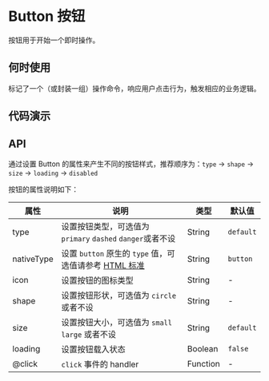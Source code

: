 # Button 按钮

按钮用于开始一个即时操作。

## 何时使用

标记了一个（或封装一组）操作命令，响应用户点击行为，触发相应的业务逻辑。

## 代码演示

<basic></basic>

<disabled></disabled>

<size></size>

<shape></shape>

<loading></loading>

<group></group>

## API

通过设置 Button 的属性来产生不同的按钮样式，推荐顺序为：`type` -> `shape` -> `size` -> `loading` -> `disabled`

按钮的属性说明如下：

属性 | 说明 | 类型 | 默认值
-----|-----|-----|------
type | 设置按钮类型，可选值为 `primary` `dashed` `danger`或者不设 | String | `default`
nativeType | 设置 `button` 原生的 `type` 值，可选值请参考 [HTML 标准](https://developer.mozilla.org/en-US/docs/Web/HTML/Element/button#attr-type) | String | `button`
icon | 设置按钮的图标类型 | String | -
shape | 设置按钮形状，可选值为 `circle` 或者不设 | String | -
size | 设置按钮大小，可选值为 `small` `large` 或者不设 | String | `default`
loading | 设置按钮载入状态 | Boolean | `false`
@click | `click` 事件的 handler | Function | -

<script>
import basic from 'components/button/demo/basic.md'
import disabled from 'components/button/demo/disabled.md'
import size from 'components/button/demo/size.md'
import shape from 'components/button/demo/shape.md'
import loading from 'components/button/demo/loading.md'
import group from 'components/button/demo/group.md'

export default {
  components: {
    basic,
    disabled,
    size,
    shape,
    loading,
    group
  }
}
</script>
